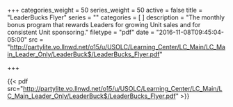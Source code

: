 +++
categories_weight = 50
series_weight = 50
active = false
title = "LeaderBucks Flyer"
series = ""
categories = [
]
description = "The monthly bonus program that rewards Leaders for growing Unit sales and for consistent Unit sponsoring."
filetype = "pdf"
date = "2016-11-08T09:45:04-05:00"
src = "http://partylite.vo.llnwd.net/o15/u/USOLC/Learning_Center/LC_Main/LC_Main_Leader_Only/LeaderBuck$/LeaderBucks_Flyer.pdf"

+++

{{< pdf src="http://partylite.vo.llnwd.net/o15/u/USOLC/Learning_Center/LC_Main/LC_Main_Leader_Only/LeaderBuck$/LeaderBucks_Flyer.pdf" >}}
